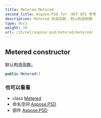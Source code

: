 ```yaml
---
title: Metered.Metered
second_title: Aspose.PSD for .NET API 参考
description: Metered 构造函数. 默认构造函数
type: docs
weight: 10
url: /zh/net/aspose.psd/metered/metered/
---
```

## Metered constructor

默认构造函数。

```csharp
public Metered()
```

### 也可以看看

* class [Metered](../)
* 命名空间 [Aspose.PSD](../../metered/)
* 部件 [Aspose.PSD](../../../)


